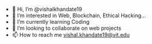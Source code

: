 - 👋 Hi, I’m @vishalkhandate19
- 👀 I’m interested in Web, Blockchain, Ethical Hacking...
- 🌱 I’m currently learning Coding
- 💞️ I’m looking to collaborate on web projects
- 📫 How to reach me vishal.khandate19@vit.edu

<!---
vishalkhandate19/vishalkhandate19 is a ✨ special ✨ repository because its `README.md` (this file) appears on your GitHub profile.
You can click the Preview link to take a look at your changes.
--->
